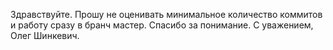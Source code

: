Здравствуйте.
Прошу не оценивать минимальное количество коммитов и работу сразу в бранч мастер.
Спасибо за понимание.
С уважением, Олег Шинкевич.